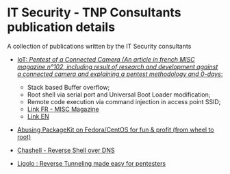 # IT Security - TNP Consultants publication details

A collection of publications written by the IT Security consultants

* [IoT: *Pentest of a Connected Camera (An article in french MISC magazine n°102, including result of research and development against a connected camera and explaining a pentest methodology and 0-days*:](./IOT-Camera-Pentest/)
  * Stack based Buffer overflow;
  * Root shell via serial port and Universal Boot Loader modification;
  * Remote code execution via command injection in access point SSID;
  * [Link FR - MISC Magazine](https://connect.ed-diamond.com/MISC/MISC-102/Hacking-IoT-test-d-intrusion-d-une-camera-connectee)
  * [Link EN](./IOT-Camera-Pentest/)

* [Abusing PackageKit on Fedora/CentOS for fun & profit (from wheel to root)](./PackageKit)

* [Chashell - Reverse Shell over DNS](https://tnpitsecurity.com/blog/chashellng/)

* [Ligolo : Reverse Tunneling made easy for pentesters](https://github.com/Nicocha30/ligolo-ng)
